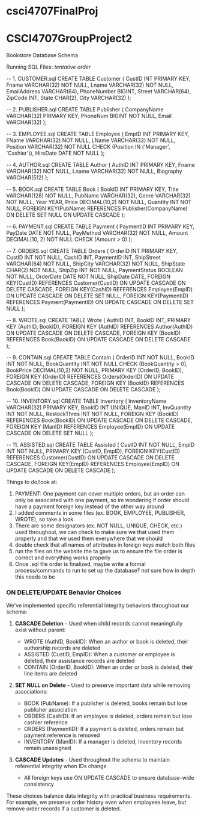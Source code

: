 # csci4707FinalProj

# CSCI4707GroupProject2
Bookstore Database Schema

Running SQL Files:
*tentative order*

-- 1. CUSTOMER.sql
CREATE TABLE Customer (
  CustID INT PRIMARY KEY,
  Fname VARCHAR(32) NOT NULL,
  Lname VARCHAR(32) NOT NULL,
  EmailAddress VARCHAR(64),
  PhoneNumber BIGINT,
  Street VARCHAR(64),
  ZipCode INT,
  State CHAR(2),
  City VARCHAR(32)
);

-- 2. PUBLISHER.sql
CREATE TABLE Publisher (
  CompanyName VARCHAR(32) PRIMARY KEY,
  PhoneNum BIGINT NOT NULL,
  Email VARCHAR(32)
);

-- 3. EMPLOYEE.sql
CREATE TABLE Employee (
  EmpID INT PRIMARY KEY,
  FName VARCHAR(32) NOT NULL,
  LName VARCHAR(32) NOT NULL,
  Position VARCHAR(32) NOT NULL CHECK (Position IN ('Manager', 'Cashier')),
  HireDate DATE NOT NULL
);

-- 4. AUTHOR.sql
CREATE TABLE Author (
  AuthID INT PRIMARY KEY,
  Fname VARCHAR(32) NOT NULL,
  Lname VARCHAR(32) NOT NULL,
  Biography VARCHAR(512)
);

-- 5. BOOK.sql
CREATE TABLE Book (
  BookID INT PRIMARY KEY,
  Title VARCHAR(128) NOT NULL,
  PubName VARCHAR(32),
  Genre VARCHAR(32) NOT NULL,
  Year YEAR,
  Price DECIMAL(10,2) NOT NULL,
  Quantity INT NOT NULL,
  FOREIGN KEY(PubName) REFERENCES Publisher(CompanyName)
    ON DELETE SET NULL
    ON UPDATE CASCADE
);

-- 6. PAYMENT.sql
CREATE TABLE Payment (
  PaymentID INT PRIMARY KEY,
  PayDate DATE NOT NULL,
  PayMethod VARCHAR(32) NOT NULL,
  Amount DECIMAL(10, 2) NOT NULL CHECK (Amount > 0)
);

-- 7. ORDERS.sql
CREATE TABLE Orders (
  OrderID INT PRIMARY KEY,
  CustID INT NOT NULL,
  CashID INT,
  PaymentID INT,
  ShipStreet VARCHAR(64) NOT NULL,
  ShipCity VARCHAR(32) NOT NULL,
  ShipState CHAR(2) NOT NULL,
  ShipZip INT NOT NULL,
  PaymentStatus BOOLEAN NOT NULL,
  OrderDate DATE NOT NULL,
  ShipDate DATE,
  FOREIGN KEY(CustID) REFERENCES Customer(CustID)
    ON UPDATE CASCADE
    ON DELETE CASCADE,
  FOREIGN KEY(CashID) REFERENCES Employee(EmpID)
    ON UPDATE CASCADE
    ON DELETE SET NULL,
  FOREIGN KEY(PaymentID) REFERENCES Payment(PaymentID)
    ON UPDATE CASCADE
    ON DELETE SET NULL
);

-- 8. WROTE.sql
CREATE TABLE Wrote (
  AuthID INT,
  BookID INT,
  PRIMARY KEY (AuthID, BookID),
  FOREIGN KEY (AuthID) REFERENCES Author(AuthID)
    ON UPDATE CASCADE
    ON DELETE CASCADE,
  FOREIGN KEY (BookID) REFERENCES Book(BookID)
    ON UPDATE CASCADE
    ON DELETE CASCADE
);

-- 9. CONTAIN.sql
CREATE TABLE Contain (
  OrderID INT NOT NULL,
  BookID INT NOT NULL,
  BookQuantity INT NOT NULL CHECK (BookQuantity > 0),
  BookPrice DECIMAL(10,2) NOT NULL,
  PRIMARY KEY (OrderID, BookID),
  FOREIGN KEY (OrderID) REFERENCES Orders(OrderID)
    ON UPDATE CASCADE
    ON DELETE CASCADE,
  FOREIGN KEY (BookID) REFERENCES Book(BookID)
    ON UPDATE CASCADE
    ON DELETE CASCADE
);

-- 10. INVENTORY.sql
CREATE TABLE Inventory (
  InventoryName VARCHAR(32) PRIMARY KEY,
  BookID INT UNIQUE,
  ManID INT,
  InvQuantity INT NOT NULL,
  RestockThres INT NOT NULL,
  FOREIGN KEY (BookID) REFERENCES Book(BookID)
    ON UPDATE CASCADE
    ON DELETE CASCADE,
  FOREIGN KEY (ManID) REFERENCES Employee(EmpID)
    ON UPDATE CASCADE
    ON DELETE SET NULL
);

-- 11. ASSISTED.sql
CREATE TABLE Assisted (
  CustID INT NOT NULL,
  EmpID INT NOT NULL,
  PRIMARY KEY (CustID, EmpID),
  FOREIGN KEY(CustID) REFERENCES Customer(CustID)
    ON UPDATE CASCADE
    ON DELETE CASCADE,
  FOREIGN KEY(EmpID) REFERENCES Employee(EmpID)
    ON UPDATE CASCADE
    ON DELETE CASCADE
);

Things to do/look at:
1. PAYMENT: One payment can cover multiple orders, but an order can only be associated with one payment, so im wondering if order should have a payment foreign key instead of the other way around
2. I added comments in some files (ex. BOOK, EMPLOYEE, PUBLISHER, WROTE), so take a look
3. There are some designators (ex. NOT NULL, UNIQUE, CHECK, etc.) used throughout, we can check to make sure we that used them properly and that we used them everywhere that we should
4. double check that all names of attributes in foreign keys match both files
5. run the files on the website the ta gave us to ensure the file order is correct and everything works properly
6. Once .sql file order is finalized, maybe write a formal process/commands to run to set up the database? not sure how in depth this needs to be

### ON DELETE/UPDATE Behavior Choices

We've implemented specific referential integrity behaviors throughout our schema:

1. **CASCADE Deletion** - Used when child records cannot meaningfully exist without parent:
   - WROTE (AuthID, BookID): When an author or book is deleted, their authorship records are deleted
   - ASSISTED (CustID, EmpID): When a customer or employee is deleted, their assistance records are deleted
   - CONTAIN (OrderID, BookID): When an order or book is deleted, their line items are deleted

2. **SET NULL on Delete** - Used to preserve important data while removing associations:
   - BOOK (PubName): If a publisher is deleted, books remain but lose publisher association
   - ORDERS (CashID): If an employee is deleted, orders remain but lose cashier reference
   - ORDERS (PaymentID): If a payment is deleted, orders remain but payment reference is removed
   - INVENTORY (ManID): If a manager is deleted, inventory records remain unassigned

3. **CASCADE Updates** - Used throughout the schema to maintain referential integrity when IDs change
   - All foreign keys use ON UPDATE CASCADE to ensure database-wide consistency

These choices balance data integrity with practical business requirements. For example, we preserve order history even when employees leave, but remove order records if a customer is deleted.
